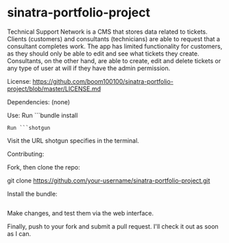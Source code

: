 # sinatra-portfolio-project

Technical Support Network is a CMS that stores data related to tickets. Clients (customers) and consultants (technicians) are able to request that a consultant completes work. The app has limited functionality for customers, as they should only be able to edit and see what tickets they create. Consultants, on the other hand, are able to create, edit and delete tickets or any type of user at will if they have the admin permission.

License:
https://github.com/boom100100/sinatra-portfolio-project/blob/master/LICENSE.md

Dependencies:
(none)

Use:
Run ```bundle install
```
Run ```shotgun
```
Visit the URL shotgun specifies in the terminal.

Contributing:

Fork, then clone the repo:

git clone https://github.com/your-username/sinatra-portfolio-project.git

Install the bundle:
```bundle install
```

Make changes, and test them via the web interface.

Finally, push to your fork and submit a pull request. I'll check it out as soon as I can.
